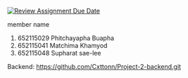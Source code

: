 [![Review Assignment Due Date](https://classroom.github.com/assets/deadline-readme-button-22041afd0340ce965d47ae6ef1cefeee28c7c493a6346c4f15d667ab976d596c.svg)](https://classroom.github.com/a/-nNwCPKQ)

member name
1. 652115029 Phitchayapha Buapha
2. 652115041 Matchima Khamyod
3. 652115048 Supharat sae-lee

Backend: 
https://github.com/Cxttonn/Project-2-backend.git
